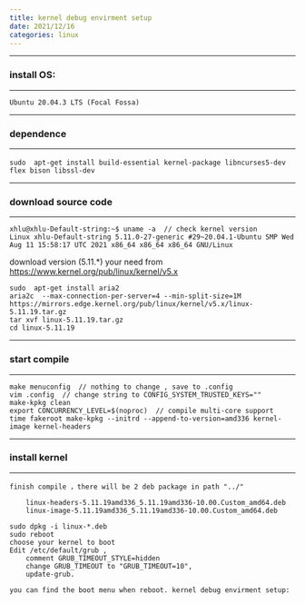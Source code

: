 ```yaml
---
title: kernel debug envirment setup 
date: 2021/12/16
categories: linux
---
```


---
### install OS: 
---
	Ubuntu 20.04.3 LTS (Focal Fossa)

---
### dependence
---
    sudo  apt-get install build-essential kernel-package libncurses5-dev　flex bison libssl-dev 
   
---
### download source code
---
    xhlu@xhlu-Default-string:~$ uname -a  // check kernel version 
    Linux xhlu-Default-string 5.11.0-27-generic #29~20.04.1-Ubuntu SMP Wed Aug 11 15:58:17 UTC 2021 x86_64 x86_64 x86_64 GNU/Linux
   
   download version (5.11.*) your need from https://www.kernel.org/pub/linux/kernel/v5.x
    
    sudo  apt-get install aria2
    aria2c  --max-connection-per-server=4 --min-split-size=1M  https://mirrors.edge.kernel.org/pub/linux/kernel/v5.x/linux-5.11.19.tar.gz
    tar xvf linux-5.11.19.tar.gz
    cd linux-5.11.19

---
### start compile
---
    make menuconfig  // nothing to change , save to .config
    vim .config  // change string to CONFIG_SYSTEM_TRUSTED_KEYS=""
    make-kpkg clean
    export CONCURRENCY_LEVEL=$(noproc)  // compile multi-core support
    time fakeroot make-kpkg --initrd --append-to-version=amd336 kernel-image kernel-headers

---
### install kernel
---
    finish compile ，there will be 2 deb package in path "../"
   	
        linux-headers-5.11.19amd336_5.11.19amd336-10.00.Custom_amd64.deb
        linux-image-5.11.19amd336_5.11.19amd336-10.00.Custom_amd64.deb
   
    sudo dpkg -i linux-*.deb 
    sudo reboot 
    choose your kernel to boot 
    Edit /etc/default/grub ,  
		comment GRUB_TIMEOUT_STYLE=hidden
		change GRUB_TIMEOUT to "GRUB_TIMEOUT=10", 
		update-grub.  
    
    you can find the boot menu when reboot. kernel debug envirment setup: 
